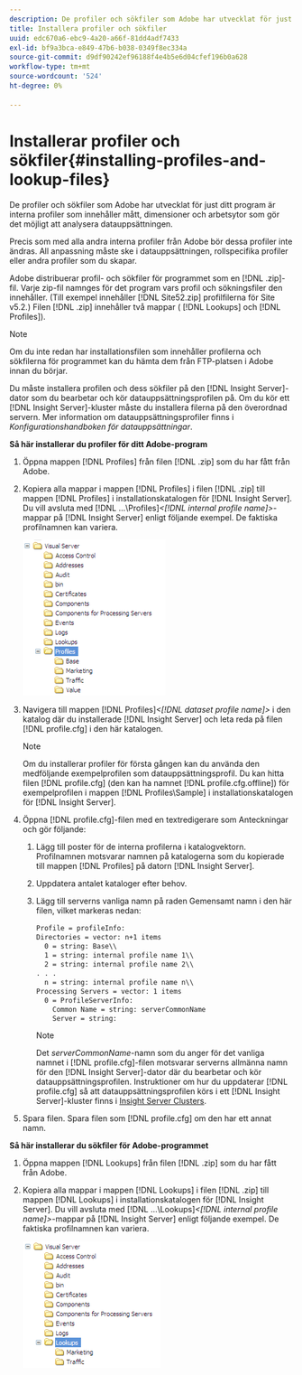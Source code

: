 ```yaml
---
description: De profiler och sökfiler som Adobe har utvecklat för just ditt program är interna profiler som innehåller mått, dimensioner och arbetsytor som gör det möjligt att analysera datauppsättningen.
title: Installera profiler och sökfiler
uuid: edc670a6-ebc9-4a20-a66f-81dd4adf7433
exl-id: bf9a3bca-e849-47b6-b038-0349f8ec334a
source-git-commit: d9df90242ef96188f4e4b5e6d04cfef196b0a628
workflow-type: tm+mt
source-wordcount: '524'
ht-degree: 0%

---
```


# Installerar profiler och sökfiler{#installing-profiles-and-lookup-files}

De profiler och sökfiler som Adobe har utvecklat för just ditt program är interna profiler som innehåller mått, dimensioner och arbetsytor som gör det möjligt att analysera datauppsättningen.

Precis som med alla andra interna profiler från Adobe bör dessa profiler inte ändras. All anpassning måste ske i datauppsättningen, rollspecifika profiler eller andra profiler som du skapar.

Adobe distribuerar profil- och sökfiler för programmet som en [!DNL .zip]-fil. Varje zip-fil namnges för det program vars profil och sökningsfiler den innehåller. (Till exempel innehåller [!DNL Site52.zip] profilfilerna för Site v5.2.) Filen [!DNL .zip] innehåller två mappar ( [!DNL Lookups] och [!DNL Profiles]).

>[!NOTE]
>
>Om du inte redan har installationsfilen som innehåller profilerna och sökfilerna för programmet kan du hämta dem från FTP-platsen i Adobe innan du börjar.

Du måste installera profilen och dess sökfiler på den [!DNL Insight Server]-dator som du bearbetar och kör datauppsättningsprofilen på. Om du kör ett [!DNL Insight Server]-kluster måste du installera filerna på den överordnad servern. Mer information om datauppsättningsprofiler finns i *Konfigurationshandboken för datauppsättningar*.

**Så här installerar du profiler för ditt Adobe-program**

1. Öppna mappen [!DNL Profiles] från filen [!DNL .zip] som du har fått från Adobe.

1. Kopiera alla mappar i mappen [!DNL Profiles] i filen [!DNL .zip] till mappen [!DNL Profiles] i installationskatalogen för [!DNL Insight Server]. Du vill avsluta med  [!DNL ...\Profiles\]*&lt;[!DNL internal profile name]>*-mappar på [!DNL Insight Server] enligt följande exempel. De faktiska profilnamnen kan variera.

   ![](assets/win_installprofiles.png)

1. Navigera till mappen  [!DNL Profiles\]*&lt;[!DNL dataset profile name]>* i den katalog där du installerade [!DNL Insight Server] och leta reda på filen [!DNL profile.cfg] i den här katalogen.

   >[!NOTE]
   >
   >Om du installerar profiler för första gången kan du använda den medföljande exempelprofilen som datauppsättningsprofil. Du kan hitta filen [!DNL profile.cfg] (den kan ha namnet [!DNL profile.cfg.offline]) för exempelprofilen i mappen [!DNL Profiles\Sample] i installationskatalogen för [!DNL Insight Server].

1. Öppna [!DNL profile.cfg]-filen med en textredigerare som Anteckningar och gör följande:

   1. Lägg till poster för de interna profilerna i katalogvektorn. Profilnamnen motsvarar namnen på katalogerna som du kopierade till mappen [!DNL Profiles] på datorn [!DNL Insight Server].

   1. Uppdatera antalet kataloger efter behov.
   1. Lägg till serverns vanliga namn på raden Gemensamt namn i den här filen, vilket markeras nedan:

      ```
      Profile = profileInfo: 
      Directories = vector: n+1 items
        0 = string: Base\\
        1 = string: internal profile name 1\\
        2 = string: internal profile name 2\\
      . . .
        n = string: internal profile name n\\
      Processing Servers = vector: 1 items
        0 = ProfileServerInfo: 
          Common Name = string: serverCommonName
          Server = string: 
      ```

      >[!NOTE]
      >
      >Det *serverCommonName*-namn som du anger för det vanliga namnet i [!DNL profile.cfg]-filen motsvarar serverns allmänna namn för den [!DNL Insight Server]-dator där du bearbetar och kör datauppsättningsprofilen. Instruktioner om hur du uppdaterar [!DNL profile.cfg] så att datauppsättningsprofilen körs i ett [!DNL Insight Server]-kluster finns i [Insight Server Clusters](../../../../home/c-inst-svr/c-install-ins-svr/c-ins-svr-clstrs/c-abt-ins-svr-clsters.md).

1. Spara filen. Spara filen som [!DNL profile.cfg] om den har ett annat namn.

**Så här installerar du sökfiler för Adobe-programmet**

1. Öppna mappen [!DNL Lookups] från filen [!DNL .zip] som du har fått från Adobe.

1. Kopiera alla mappar i mappen [!DNL Lookups] i filen [!DNL .zip] till mappen [!DNL Lookups] i installationskatalogen för [!DNL Insight Server]. Du vill avsluta med  [!DNL ...\Lookups\]*&lt;[!DNL internal profile name]>*-mappar på [!DNL Insight Server] enligt följande exempel. De faktiska profilnamnen kan variera.

   ![](assets/win_installLookups.png)
